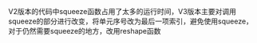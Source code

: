 V2版本的代码中squeeze函数占用了太多的运行时间，V3版本主要对调用squeeze的部分进行改变，将单元序号改为最后一项索引，避免使用squeeze，对于仍然需要squeeze的地方，改用reshape函数